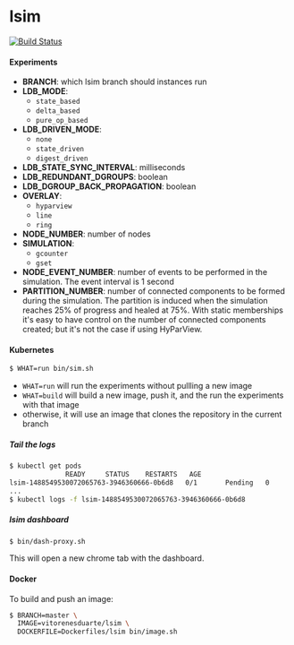 # lsim

[![Build Status](https://travis-ci.org/vitorenesduarte/lsim.svg?branch=master)](https://travis-ci.org/vitorenesduarte/lsim/)


#### Experiments

- __BRANCH__: which lsim branch should instances run
- __LDB_MODE__:
  - `state_based`
  - `delta_based`
  - `pure_op_based`
- __LDB_DRIVEN_MODE__:
  - `none`
  - `state_driven`
  - `digest_driven`
- __LDB_STATE_SYNC_INTERVAL__: milliseconds
- __LDB_REDUNDANT_DGROUPS__: boolean
- __LDB_DGROUP_BACK_PROPAGATION__: boolean
- __OVERLAY__:
  - `hyparview`
  - `line`
  - `ring`
- __NODE_NUMBER__: number of nodes
- __SIMULATION__:
  - `gcounter`
  - `gset`
- __NODE_EVENT_NUMBER__: number of events to be performed in
the simulation. The event interval is 1 second
- __PARTITION_NUMBER__: number of connected components to be formed
during the simulation. The partition is induced when the simulation
reaches 25% of progress and healed at 75%. With static memberships
it's easy to have control on the number of connected components
created; but it's not the case if using HyParView.


#### Kubernetes

```bash
$ WHAT=run bin/sim.sh
```

- `WHAT=run` will run the experiments without pullling a new image
- `WHAT=build` will build a new image, push it, and the run the experiments with that image
- otherwise, it will use an image that clones the repository in the current branch


##### Tail the logs

```bash
$ kubectl get pods
              READY     STATUS    RESTARTS   AGE
lsim-1488549530072065763-3946360666-0b6d8   0/1       Pending   0
...
$ kubectl logs -f lsim-1488549530072065763-3946360666-0b6d8
```


##### lsim dashboard
```bash
$ bin/dash-proxy.sh
```

This will open a new chrome tab with the dashboard.


#### Docker
To build and push an image:

```bash
$ BRANCH=master \
  IMAGE=vitorenesduarte/lsim \
  DOCKERFILE=Dockerfiles/lsim bin/image.sh
```
